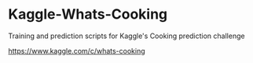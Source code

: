 # Kaggle-Whats-Cooking

Training and prediction scripts for Kaggle's Cooking prediction challenge

https://www.kaggle.com/c/whats-cooking
